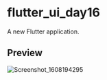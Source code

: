 # flutter_ui_day16

A new Flutter application.

## Preview
![Screenshot_1608194295](https://user-images.githubusercontent.com/64217477/102463636-5ebf2780-4071-11eb-96b8-377e74879014.png)
